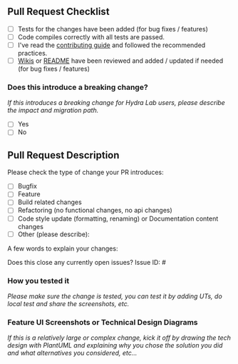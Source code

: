 <!-- Please refer to our contributing documentation for making changes to the code of Hydra Lab https://github.com/microsoft/HydraLab/blob/main/CONTRIBUTING.md#making-changes-to-the-code , or let us know here if you need any help: https://github.com/microsoft/HydraLab/issues/new -->

## Pull Request Checklist
<!-- Put an x in the boxes that apply. This is simply a reminder of what we are going to look for before merging your code. -->

- [ ] Tests for the changes have been added (for bug fixes / features)
- [ ] Code compiles correctly with all tests are passed.
- [ ] I've read the [contributing guide](https://github.com/microsoft/HydraLab/blob/main/CONTRIBUTING.md#making-changes-to-the-code) and followed the recommended practices.
- [ ] [Wikis](https://github.com/microsoft/HydraLab/wiki) or [README](https://github.com/microsoft/HydraLab/blob/main/README.md) have been reviewed and added / updated if needed (for bug fixes / features)

### Does this introduce a breaking change?
*If this introduces a breaking change for Hydra Lab users, please describe the impact and migration path.*

- [ ] Yes
- [ ] No

## Pull Request Description

Please check the type of change your PR introduces:
- [ ] Bugfix
- [ ] Feature
- [ ] Build related changes
- [ ] Refactoring (no functional changes, no api changes)
- [ ] Code style update (formatting, renaming) or Documentation content changes
- [ ] Other (please describe): 

A few words to explain your changes:
<!-- Please write a brief information about the PR, what it contains & its purpose, new behaviors after the change -->

Does this close any currently open issues? Issue ID: #

### How you tested it
*Please make sure the change is tested, you can test it by adding UTs, do local test and share the screenshots, etc.*

### Feature UI Screenshots or Technical Design Diagrams
*If this is a relatively large or complex change, kick it off by drawing the tech design with PlantUML and explaining why you chose the solution you did and what alternatives you considered, etc...*



